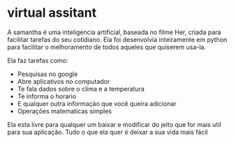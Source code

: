 # virtual assitant

A samantha é uma inteligencia artificial, baseada no filme Her, criada para facilitar tarefas do seu cotidiano.
Ela foi desenvolvia inteiramente em python para facilitar o melhoramento de todos aqueles que quiserem usa-la.

Ela faz tarefas como:
- Pesquisas no google
- Abre aplicativos no computador
- Te fala dados sobre o clima e a temperatura
- Te informa o horario
- E qualquer outra informação que você queira adicionar
- Operações matematicas simples


Ela esta livre para qualquer um baixar e modificar do jeito que for mais util para sua aplicação. Tudo o que ela quer é deixar a sua vida mais fácil

